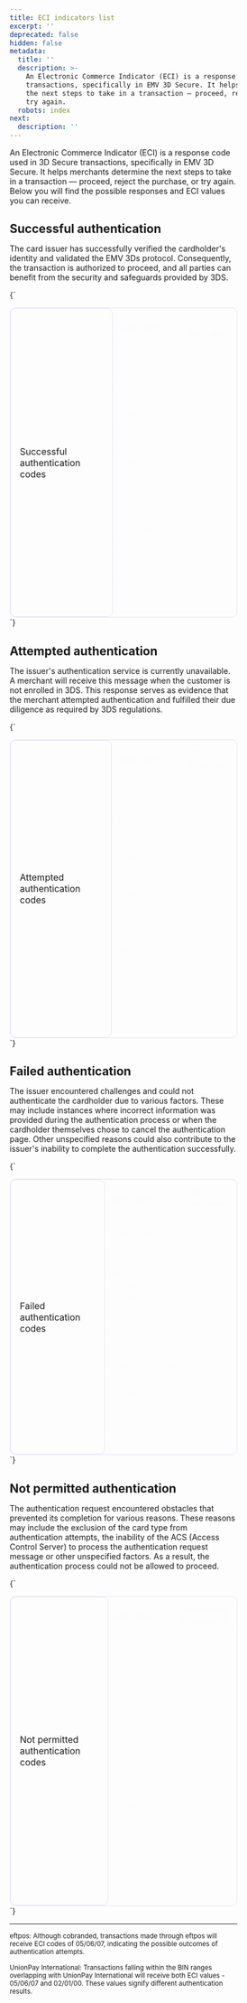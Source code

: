 ```yaml
---
title: ECI indicators list
excerpt: ''
deprecated: false
hidden: false
metadata:
  title: ''
  description: >-
    An Electronic Commerce Indicator (ECI) is a response code used in 3D Secure
    transactions, specifically in EMV 3D Secure. It helps merchants determine
    the next steps to take in a transaction — proceed, reject the purchase, or
    try again.
  robots: index
next:
  description: ''
---
```

An Electronic Commerce Indicator (ECI) is a response code used in 3D Secure transactions, specifically in EMV 3D Secure. It helps merchants determine the next steps to take in a transaction — proceed, reject the purchase, or try again. Below you will find the possible responses and ECI values you can receive.

## Successful authentication

The card issuer has successfully verified the cardholder's identity and validated the EMV 3Ds protocol. Consequently, the transaction is authorized to proceed, and all parties can benefit from the security and safeguards provided by 3DS.

<HTMLBlock>{`
<style>
  * {
    box-sizing: border-box;
    margin: 0;
    padding: 0;
  }


  .table-card {
    border-radius: 10px;
    border: 1px solid #614ad623;
    display: flex;
    transition: all .2s;
  }

  .table-card:hover {
    box-shadow: 0 5px 5px rgba(0, 0, 0, 0.1);
  }

  .table-card .control-icon {
    fill: rebeccapurple;
    transition: .3s ease;
    pointer-events: none;
  }

  .table-card .control-icon-close {
    display: none;
  }

  details[open] .control-icon-close {
    display: initial;
    transition: .3s ease;
  }

  details[open] .control-icon-expand {
    display: none;
  }

  details[open] summary {
    border: 1px solid #614ad623;
  }


  .table-card summary {
    padding: 0.8rem 1rem;
    border-radius: 10px;
    display: flex;
    justify-content: flex-start;
    align-items: center;
    cursor: pointer;
  }

  .table-card summary .table-call {
    display: block;
    padding: 0;
    margin: 0;
    font-size: 1rem;

  }


  .table-card summary .sumary-icon {
    display: flex;
    justify-content: flex-end;
    flex-grow: 1;
  }

  .table-card .table-div {
    margin: 0.5rem 0;
    padding: 0 0.5rem;
  }

  .table-card .table-div table {
    margin: 0 !important;
  }

  /*.table-card .table-div th {
    text-align: left;
  }*/
  
 /* .table-card .table-div tbody tr {
    font-size: 0.8rem;
    overflow-wrap: break-word;
  }
  
  .table-card .table-div tbody tr :first-child {
		font-weight: 600;    
  }*/
  
  table:only-child thead th {
    text-align: left;
  }
  
  
  
  
  @media only screen and (max-width: 700px) {
    .table-card .table-div table {
      display: block !important;
      overflow-x: auto !important;
    }
  }
  



  details[open] div {
    animation: sweep .3s ease-in-out;
  }

  @keyframes sweep {
    0% {
      opacity: 0;
      margin-left: -10px
    }

    100% {
      opacity: 1;
      margin-left: 0px
    }
  }
</style>

<body>
  <details open class="table-card">
    <summary>
      <span class="table-call">Successful authentication codes</span>
      <div class="sumary-icon">
        <svg class="control-icon control-icon-expand" width="20" height="20" xmlns="http://www.w3.org/2000/svg"
          viewBox="0 0 16 16">
          <path fill-rule="evenodd"
            d="M1.646 4.646a.5.5 0 0 1 .708 0L8 10.293l5.646-5.647a.5.5 0 0 1 .708.708l-6 6a.5.5 0 0 1-.708 0l-6-6a.5.5 0 0 1 0-.708z" />
        </svg>
        <svg class="control-icon control-icon-close" width="20" height="20" xmlns="http://www.w3.org/2000/svg"
          viewBox="0 0 16 16">
          <path fill-rule="evenodd"
            d="M7.646 4.646a.5.5 0 0 1 .708 0l6 6a.5.5 0 0 1-.708.708L8 5.707l-5.646 5.647a.5.5 0 0 1-.708-.708l6-6z" />
        </svg>
      </div>
    </summary>
    <div class="table-div">
      <table>
        <thead>
          <tr>
            <th>Card type</th>
            <th>ECI indicator</th>
          </tr>
        </thead>
        <tbody>
          <tr>
            <td>Visa Secure</td>
            <td>05</td>
          </tr>
          <tr>
            <td>Mastercard IdentityCheck</td>
            <td>02</td>
          </tr>
          <tr>
            <td>JC J/Secure 2.0</td>
            <td>05</td>
          </tr>
          <tr>
            <td>American Express SafeKey 2.0</td>
            <td>05</td>
          </tr>
          <tr>
            <td>Discover ProtectBuy 2.0</td>
            <td>05</td>
          </tr>
          <tr>
            <td>Elo 3DS</td>
            <td>05</td>
          </tr>
          <tr>
            <td>eftpos*</td>
            <td>05</td>
          </tr>
          <tr>
            <td>Carte Bancaires Fast'r</td>
            <td>05 / 02</td>
          </tr>
          <tr>
            <td>UnionPay International*</td>
            <td>05 / 02</td>
          </tr>
          <tr>
            <td>ITMX (LSS) Local Switch Secure</td>
            <td>05 / 02</td>
          </tr>
        </tbody>
      </table>
    </div>
  </details>
</body>
`}</HTMLBlock>

## Attempted authentication

The issuer's authentication service is currently unavailable. A merchant will receive this message when the customer is not enrolled in 3DS. This response serves as evidence that the merchant attempted authentication and fulfilled their due diligence as required by 3DS regulations.

<HTMLBlock>{`
<body>
  <details open class="table-card">
    <summary>
      <span class="table-call">Attempted authentication codes</span>
      <div class="sumary-icon">
        <svg class="control-icon control-icon-expand" width="20" height="20" xmlns="http://www.w3.org/2000/svg"
          viewBox="0 0 16 16">
          <path fill-rule="evenodd"
            d="M1.646 4.646a.5.5 0 0 1 .708 0L8 10.293l5.646-5.647a.5.5 0 0 1 .708.708l-6 6a.5.5 0 0 1-.708 0l-6-6a.5.5 0 0 1 0-.708z" />
        </svg>
        <svg class="control-icon control-icon-close" width="20" height="20" xmlns="http://www.w3.org/2000/svg"
          viewBox="0 0 16 16">
          <path fill-rule="evenodd"
            d="M7.646 4.646a.5.5 0 0 1 .708 0l6 6a.5.5 0 0 1-.708.708L8 5.707l-5.646 5.647a.5.5 0 0 1-.708-.708l6-6z" />
        </svg>
      </div>
    </summary>
    <div class="table-div">
    <table>
      <thead>
        <tr>
          <th>Card type</th>
          <th>ECI indicator</th>
        </tr>
      </thead>
      <tbody>
        <tr>
          <td>Visa Secure</td>
          <td>06</td>
        </tr>
        <tr>
          <td>Mastercard IdentityCheck</td>
          <td>01</td>
        </tr>
        <tr>
          <td>JC J/Secure 2.0</td>
          <td>06</td>
        </tr>
        <tr>
          <td>American Express SafeKey 2.0</td>
          <td>06</td>
        </tr>
        <tr>
          <td>Discover ProtectBuy 2.0</td>
          <td>06</td>
        </tr>
        <tr>
          <td>Elo 3DS</td>
          <td>06</td>
        </tr>
        <tr>
          <td>eftpos*</td>
          <td>06</td>
        </tr>
        <tr>
          <td>Carte Bancaires Fast'r</td>
          <td>06 / 01</td>
        </tr>
        <tr>
          <td>UnionPay International*</td>
          <td>06 / 01</td>
        </tr>
        <tr>
          <td>ITMX (LSS) Local Switch Secure</td>
          <td>06 / 01</td>
        </tr>
      </tbody>
      </table>
    </div>
  </details>
</body>
`}</HTMLBlock>

## Failed authentication

The issuer encountered challenges and could not authenticate the cardholder due to various factors. These may include instances where incorrect information was provided during the authentication process or when the cardholder themselves chose to cancel the authentication page. Other unspecified reasons could also contribute to the issuer's inability to complete the authentication successfully.

<HTMLBlock>{`
<body>
  <details open class="table-card">
    <summary>
      <span class="table-call">Failed authentication codes</span>
      <div class="sumary-icon">
        <svg class="control-icon control-icon-expand" width="20" height="20" xmlns="http://www.w3.org/2000/svg"
          viewBox="0 0 16 16">
          <path fill-rule="evenodd"
            d="M1.646 4.646a.5.5 0 0 1 .708 0L8 10.293l5.646-5.647a.5.5 0 0 1 .708.708l-6 6a.5.5 0 0 1-.708 0l-6-6a.5.5 0 0 1 0-.708z" />
        </svg>
        <svg class="control-icon control-icon-close" width="20" height="20" xmlns="http://www.w3.org/2000/svg"
          viewBox="0 0 16 16">
          <path fill-rule="evenodd"
            d="M7.646 4.646a.5.5 0 0 1 .708 0l6 6a.5.5 0 0 1-.708.708L8 5.707l-5.646 5.647a.5.5 0 0 1-.708-.708l6-6z" />
        </svg>
      </div>
    </summary>
    <div class="table-div">
<table>
<thead>
  <tr>
    <th>Card type</th>
    <th>ECI indicator</th>
  </tr>
</thead>
<tbody>
  <tr>
    <td>Visa Secure</td>
    <td>07</td>
  </tr>
  <tr>
    <td>Mastercard IdentityCheck</td>
    <td>00</td>
  </tr>
  <tr>
    <td>JC J/Secure 2.0</td>
    <td>07</td>
  </tr>
  <tr>
    <td>American Express SafeKey 2.0</td>
    <td>07</td>
  </tr>
  <tr>
    <td>Discover ProtectBuy 2.0</td>
    <td>07</td>
  </tr>
  <tr>
    <td>Elo 3DS</td>
    <td>07</td>
  </tr>
  <tr>
    <td>eftpos*</td>
    <td>07</td>
  </tr>
  <tr>
    <td>Carte Bancaires Fast'r</td>
    <td>07 / 00</td>
  </tr>
  <tr>
    <td>UnionPay International*</td>
    <td>07 / 00</td>
  </tr>
  <tr>
    <td>ITMX (LSS) Local Switch Secure</td>
    <td>07 / 00</td>
  </tr>
</tbody>
</table>
          </div>
  </details>
</body>
`}</HTMLBlock>

## Not permitted authentication

The authentication request encountered obstacles that prevented its completion for various reasons. These reasons may include the exclusion of the card type from authentication attempts, the inability of the ACS (Access Control Server) to process the authentication request message or other unspecified factors. As a result, the authentication process could not be allowed to proceed.

<HTMLBlock>{`
<body>
  <details open class="table-card">
    <summary>
      <span class="table-call">Not permitted authentication codes</span>
      <div class="sumary-icon">
        <svg class="control-icon control-icon-expand" width="20" height="20" xmlns="http://www.w3.org/2000/svg"
          viewBox="0 0 16 16">
          <path fill-rule="evenodd"
            d="M1.646 4.646a.5.5 0 0 1 .708 0L8 10.293l5.646-5.647a.5.5 0 0 1 .708.708l-6 6a.5.5 0 0 1-.708 0l-6-6a.5.5 0 0 1 0-.708z" />
        </svg>
        <svg class="control-icon control-icon-close" width="20" height="20" xmlns="http://www.w3.org/2000/svg"
          viewBox="0 0 16 16">
          <path fill-rule="evenodd"
            d="M7.646 4.646a.5.5 0 0 1 .708 0l6 6a.5.5 0 0 1-.708.708L8 5.707l-5.646 5.647a.5.5 0 0 1-.708-.708l6-6z" />
        </svg>
      </div>
    </summary>
    <div class="table-div">
<table>
<thead>
  <tr>
    <th>Card type</th>
    <th>Supported Version(s)</th>
  </tr>
</thead>
<tbody>
  <tr>
    <td>Visa Secure</td>
    <td>07</td>
  </tr>
  <tr>
    <td>Mastercard IdentityCheck</td>
    <td>00</td>
  </tr>
  <tr>
    <td>JC J/Secure 2.0</td>
    <td>07</td>
  </tr>
  <tr>
    <td>American Express SafeKey 2.0</td>
    <td>07</td>
  </tr>
  <tr>
    <td>Discover ProtectBuy 2.0</td>
    <td>07</td>
  </tr>
  <tr>
    <td>Elo 3DS</td>
    <td>07</td>
  </tr>
  <tr>
    <td>eftpos*</td>
    <td>07</td>
  </tr>
  <tr>
    <td>Carte Bancaires Fast'r</td>
    <td>07 / 00</td>
  </tr>
  <tr>
    <td>UnionPay International*</td>
    <td>07 / 00</td>
  </tr>
  <tr>
    <td>ITMX (LSS) Local Switch Secure</td>
    <td>07 / 00</td>
  </tr>
</tbody>
</table>
          </div>
  </details>
</body>
`}</HTMLBlock>

***

<small>eftpos: Although cobranded, transactions made through eftpos will receive ECI codes of 05/06/07, indicating the possible outcomes of authentication attempts.

UnionPay International: Transactions falling within the BIN ranges overlapping with UnionPay International will receive both ECI values - 05/06/07 and 02/01/00. These values signify different authentication results.
